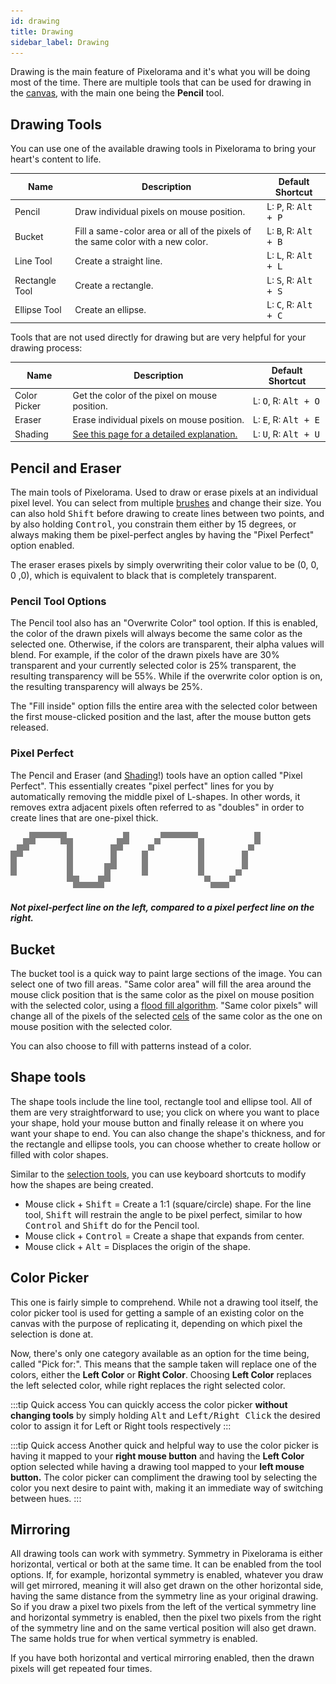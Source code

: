 ```yaml
---
id: drawing
title: Drawing
sidebar_label: Drawing
---
```


Drawing is the main feature of Pixelorama and it's what you will be doing most of the time. There are multiple tools that can be used for drawing in the [canvas](user_interface/canvas), with the main one being the **Pencil** tool.

## Drawing Tools
You can use one of the available drawing tools in Pixelorama to bring your heart's content to life.

| Name      | Description | Default Shortcut |
| ----------- | ----------- | ----------- |
| Pencil | Draw individual pixels on mouse position.| L: <kbd>P</kbd>, R: <kbd> Alt + P</kbd> |
| Bucket | Fill a same-color area or all of the pixels of the same color with a new color. | L: <kbd>B</kbd>, R: <kbd> Alt + B</kbd> |
| Line Tool | Create a straight line. | L: <kbd>L</kbd>, R: <kbd> Alt + L</kbd> |
| Rectangle Tool | Create a rectangle.| L: <kbd>S</kbd>, R: <kbd> Alt + S</kbd> |
| Ellipse Tool | Create an ellipse. | L: <kbd>C</kbd>, R: <kbd> Alt + C</kbd> |

Tools that are not used directly for drawing but are very helpful for your drawing process:

| Name      | Description | Default Shortcut |
| ----------- | ----------- | ----------- |
| Color Picker | Get the color of the pixel on mouse position. | L: <kbd>O</kbd>, R: <kbd> Alt + O</kbd> |
| Eraser | Erase individual pixels on mouse position.| L: <kbd>E</kbd>, R: <kbd> Alt + E</kbd> |
| Shading | [See this page for a detailed explanation.](shading)| L: <kbd>U</kbd>, R: <kbd> Alt + U</kbd> |

## Pencil and Eraser
The main tools of Pixelorama. Used to draw or erase pixels at an individual pixel level. You can select from multiple [brushes](../concepts/brush) and change their size. You can also hold <kbd>Shift</kbd> before drawing to create lines between two points, and by also holding <kbd>Control</kbd>, you constrain them either by 15 degrees, or always making them be pixel-perfect angles by having the "Pixel Perfect" option enabled.

The eraser erases pixels by simply overwriting their color value to be (0, 0, 0 ,0), which is equivalent to black that is completely transparent.

### Pencil Tool Options
The Pencil tool also has an "Overwrite Color" tool option. If this is enabled, the color of the drawn pixels will always become the same color as the selected one. Otherwise, if the colors are transparent, their alpha values will blend. For example, if the color of the drawn pixels have are 30% transparent and your currently selected color is 25% transparent, the resulting transparency will be 55%. While if the overwrite color option is on, the resulting transparency will always be 25%.

The "Fill inside" option fills the entire area with the selected color between the first mouse-clicked position and the last, after the mouse button gets released.

### Pixel Perfect
The Pencil and Eraser (and [Shading](shading)!) tools have an option called "Pixel Perfect". This essentially creates "pixel perfect" lines for you by automatically removing the middle pixel of L-shapes. In other words, it removes extra adjacent pixels often referred to as "doubles" in order to create lines that are one-pixel thick.

![Not pixel-perfect line vs pixel perfect line](../../static/img/pixel_perfect_line_diff.png)

##### Not pixel-perfect line on the left, compared to a pixel perfect line on the right.

## Bucket
The bucket tool is a quick way to paint large sections of the image. You can select one of two fill areas. "Same color area" will fill the area around the mouse click position that is the same color as the pixel on mouse position with the selected color, using a [flood fill algorithm](https://en.wikipedia.org/wiki/Flood_fill). "Same color pixels" will change all of the pixels of the selected [cels](../concepts/cel) of the same color as the one on mouse position with the selected color.

You can also choose to fill with patterns instead of a color.

## Shape tools
The shape tools include the line tool, rectangle tool and ellipse tool. All of them are very straightforward to use; you click on where you want to place your shape, hold your mouse button and finally release it on where you want your shape to end. You can also change the shape's thickness, and for the rectangle and ellipse tools, you can choose whether to create hollow or filled with color shapes.

Similar to the [selection tools](selection), you can use keyboard shortcuts to modify how the shapes are being created.
- Mouse click + <kbd>Shift</kbd> = Create a 1:1 (square/circle) shape. For the line tool, <kbd> Shift</kbd> will restrain the angle to be pixel perfect, similar to how <kbd>Control</kbd> and <kbd>Shift</kbd> do for the Pencil tool.
- Mouse click + <kbd>Control</kbd> = Create a shape that expands from center.
- Mouse click + <kbd>Alt</kbd> = Displaces the origin of the shape.

## Color Picker
This one is fairly simple to comprehend. While not a drawing tool itself, the color picker tool is used for getting a sample of an existing color on the canvas with the purpose of replicating it, depending on which pixel the selection is done at.

Now, there's only one category available as an option for the time being, called "Pick for:". This means that the sample taken will replace one of the colors, either the **Left Color** or **Right Color**. Choosing **Left Color** replaces the left selected color, while right replaces the right selected color. 

:::tip Quick access
You can quickly access the color picker **without changing tools** by simply holding <kbd>Alt</kbd> and <kbd>Left/Right Click</kbd> the desired color to assign it for Left or Right tools respectively
:::

:::tip Quick access
Another quick and helpful way to use the color picker is having it mapped to your **right mouse button** and having the **Left Color** option selected while having a drawing tool mapped to your **left mouse button.** The color picker can compliment the drawing tool by selecting the color you next desire to paint with, making it an immediate way of switching between hues.
:::

## Mirroring
All drawing tools can work with symmetry. Symmetry in Pixelorama is either horizontal, vertical or both at the same time. It can be enabled from the tool options. If, for example, horizontal symmetry is enabled, whatever you draw will get mirrored, meaning it will also get drawn on the other horizontal side, having the same distance from the symmetry line as your original drawing. So if you draw a pixel two pixels from the left of the vertical symmetry line and horizontal symmetry is enabled, then the pixel two pixels from the right of the symmetry line and on the same vertical position will also get drawn. The same holds true for when vertical symmetry is enabled.

If you have both horizontal and vertical mirroring enabled, then the drawn pixels will get repeated four times.
